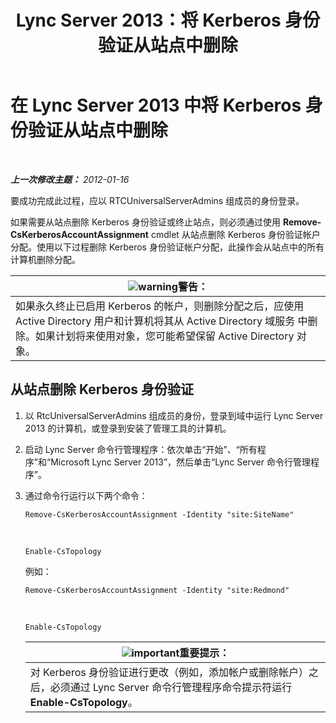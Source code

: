 ﻿---
title: Lync Server 2013：将 Kerberos 身份验证从站点中删除
TOCTitle: 将 Kerberos 身份验证从站点中删除
ms:assetid: 93171b02-bb36-42dc-943d-86d9dde45b59
ms:mtpsurl: https://technet.microsoft.com/zh-cn/library/Gg398749(v=OCS.15)
ms:contentKeyID: 49313607
ms.date: 05/19/2016
mtps_version: v=OCS.15
ms.translationtype: HT
---

# 在 Lync Server 2013 中将 Kerberos 身份验证从站点中删除

 

_**上一次修改主题：** 2012-01-16_

要成功完成此过程，应以 RTCUniversalServerAdmins 组成员的身份登录。

如果需要从站点删除 Kerberos 身份验证或终止站点，则必须通过使用 **Remove-CsKerberosAccountAssignment** cmdlet 从站点删除 Kerberos 身份验证帐户分配。使用以下过程删除 Kerberos 身份验证帐户分配，此操作会从站点中的所有计算机删除分配。

<table>
<thead>
<tr class="header">
<th><img src="images/JJ656815.warning(OCS.15).gif" title="warning" alt="warning" />警告：</th>
</tr>
</thead>
<tbody>
<tr class="odd">
<td>如果永久终止已启用 Kerberos 的帐户，则删除分配之后，应使用 Active Directory 用户和计算机将其从 Active Directory 域服务 中删除。如果计划将来使用对象，您可能希望保留 Active Directory 对象。</td>
</tr>
</tbody>
</table>


## 从站点删除 Kerberos 身份验证

1.  以 RtcUniversalServerAdmins 组成员的身份，登录到域中运行 Lync Server 2013 的计算机，或登录到安装了管理工具的计算机。

2.  启动 Lync Server 命令行管理程序：依次单击“开始”、“所有程序”和“Microsoft Lync Server 2013”，然后单击“Lync Server 命令行管理程序”。

3.  通过命令行运行以下两个命令：
    
        Remove-CsKerberosAccountAssignment -Identity "site:SiteName"

       &nbsp;
    
        Enable-CsTopology
    
    例如：
    
        Remove-CsKerberosAccountAssignment -Identity "site:Redmond"

       &nbsp;
    
        Enable-CsTopology
    
    <table>
    <thead>
    <tr class="header">
    <th><img src="images/Gg398794.important(OCS.15).gif" title="important" alt="important" />重要提示：</th>
    </tr>
    </thead>
    <tbody>
    <tr class="odd">
    <td>对 Kerberos 身份验证进行更改（例如，添加帐户或删除帐户）之后，必须通过 Lync Server 命令行管理程序命令提示符运行 <strong>Enable-CsTopology</strong>。</td>
    </tr>
    </tbody>
    </table>

